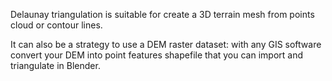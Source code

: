 Delaunay triangulation is suitable for create a 3D terrain mesh from points cloud or contour lines.

It can also be a strategy to use a DEM raster dataset: with any GIS software convert your DEM into point features shapefile that you can import and triangulate in Blender.